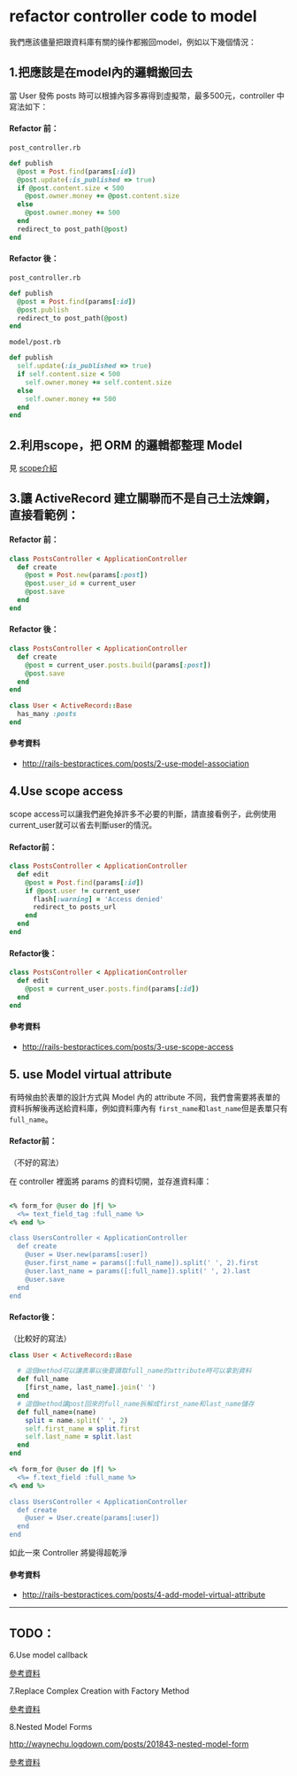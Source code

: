 # refactor controller code to model


我們應該儘量把跟資料庫有關的操作都搬回model，例如以下幾個情況：


## 1.把應該是在model內的邏輯搬回去


當 User 發佈 posts 時可以根據內容多寡得到虛擬幣，最多500元，controller 中寫法如下：

#### Refactor 前：

`post_controller.rb`

```ruby
def publish
  @post = Post.find(params[:id])
  @post.update(:is_published => true)
  if @post.content.size < 500
    @post.owner.money += @post.content.size
  else
    @post.owner.money += 500
  end
  redirect_to post_path(@post)
end
```
#### Refactor 後：

`post_controller.rb`

```ruby
def publish
  @post = Post.find(params[:id])
  @post.publish
  redirect_to post_path(@post)
end
```

`model/post.rb`

```ruby
def publish
  self.update(:is_published => true)
  if self.content.size < 500
    self.owner.money += self.content.size
  else
    self.owner.money += 500
  end
end
```


## 2.利用scope，把 ORM 的邏輯都整理 Model 

見 [scope介紹](scope.md)


## 3.讓 ActiveRecord 建立關聯而不是自己土法煉鋼，直接看範例：

#### Refactor 前：

```ruby
class PostsController < ApplicationController
  def create
    @post = Post.new(params[:post])
    @post.user_id = current_user
    @post.save
  end
end
```

#### Refactor 後：

```ruby
class PostsController < ApplicationController
  def create
    @post = current_user.posts.build(params[:post])
    @post.save
  end
end

class User < ActiveRecord::Base
  has_many :posts
end
```

#### 參考資料

* http://rails-bestpractices.com/posts/2-use-model-association


## 4.Use scope access

scope access可以讓我們避免掉許多不必要的判斷，請直接看例子，此例使用current_user就可以省去判斷user的情況。

#### Refactor前：

```ruby
class PostsController < ApplicationController
  def edit
    @post = Post.find(params[:id])
    if @post.user != current_user
      flash[:warning] = 'Access denied'
      redirect_to posts_url
    end
  end
end
```

#### Refactor後：

```ruby
class PostsController < ApplicationController
  def edit
    @post = current_user.posts.find(params[:id])
  end
end
```

#### 參考資料

* http://rails-bestpractices.com/posts/3-use-scope-access


## 5. use Model virtual attribute

有時候由於表單的設計方式與 Model 內的 attribute 不同，我們會需要將表單的資料拆解後再送給資料庫，例如資料庫內有 `first_name`和`last_name`但是表單只有`full_name`。

#### Refactor前：

（不好的寫法）

在 controller 裡面將 params 的資料切開，並存進資料庫：

```ruby

<% form_for @user do |f| %>
  <%= text_field_tag :full_name %>
<% end %>

class UsersController < ApplicationController
  def create
    @user = User.new(params[:user])
    @user.first_name = params([:full_name]).split(' ', 2).first
    @user.last_name = params([:full_name]).split(' ', 2).last
    @user.save
  end
end
```

#### Refactor後：

（比較好的寫法）

```ruby
class User < ActiveRecord::Base

  # 這個method可以讓表單以後要讀取full_name的attribute時可以拿到資料
  def full_name
    [first_name, last_name].join(' ')
  end
  # 這個method讓post回來的full_name拆解成first_name和last_name儲存
  def full_name=(name)
    split = name.split(' ', 2)
    self.first_name = split.first
    self.last_name = split.last
  end
end

<% form_for @user do |f| %>
  <%= f.text_field :full_name %>
<% end %>

class UsersController < ApplicationController
  def create
    @user = User.create(params[:user])
  end
end
```

如此一來 Controller 將變得超乾淨

#### 參考資料

* http://rails-bestpractices.com/posts/4-add-model-virtual-attribute

[]()

<hr>

## TODO：

6.Use model callback

[參考資料](http://rails-bestpractices.com/posts/5-use-model-callback)

7.Replace Complex Creation with Factory Method

[參考資料](http://rails-bestpractices.com/posts/6-replace-complex-creation-with-factory-method)

8.Nested Model Forms

http://waynechu.logdown.com/posts/201843-nested-model-form

[參考資料](http://rails-bestpractices.com/posts/9-nested-model-forms)
